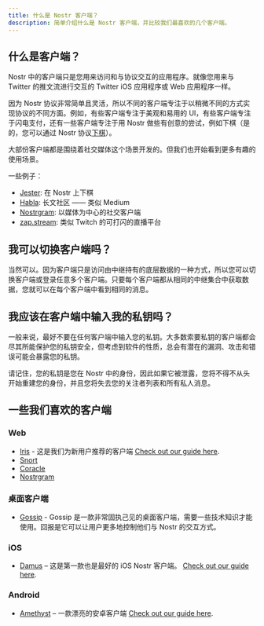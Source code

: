 ```yaml
---
title: 什么是 Nostr 客户端？
description: 简单介绍什么是 Nostr 客户端，并比较我们最喜欢的几个客户端。
---
```


## 什么是客户端？

Nostr 中的客户端只是您用来访问和与协议交互的应用程序。就像您用来与 Twitter 的推文流进行交互的 Twitter iOS 应用程序或 Web 应用程序一样。

因为 Nostr 协议非常简单且灵活，所以不同的客户端专注于以稍微不同的方式实现协议的不同方面。例如，有些客户端专注于美观和易用的 UI，有些客户端专注于闪电支付，还有一些客户端专注于用 Nostr 做些有创意的尝试，例如下棋（是的，您可以通过 Nostr 协议[下棋](https://jesterui.github.io?utm_source=nostr.how&ref=nostr.how)）。

大部份客户端都是围绕着社交媒体这个场景开发的。但我们也开始看到更多有趣的使用场景。

一些例子：

-   [Jester](https://jesterui.github.io?utm_source=nostr.how&ref=nostr.how): 在 Nostr 上下棋
-   [Habla](https://habla.news?utm_source=nostr.how&ref=nostr.how): 长文社区 —— 类似 Medium
-   [Nostrgram](https://nostrgram.co?utm_source=nostr.how&ref=nostr.how): 以媒体为中心的社交客户端
-   [zap.stream](https://zap.stream/): 类似 Twitch 的可打闪的直播平台

## 我可以切换客户端吗？

当然可以。因为客户端只是访问由中继持有的底层数据的一种方式，所以您可以切换客户端或登录任意多个客户端。只要每个客户端都从相同的中继集合中获取数据，您就可以在每个客户端中看到相同的消息。

## 我应该在客户端中输入我的私钥吗？

一般来说，最好不要在任何客户端中输入您的私钥。大多数索要私钥的客户端都会尽其所能保护您的私钥安全，但考虑到软件的性质，总会有潜在的漏洞、攻击和错误可能会暴露您的私钥。

请记住，您的私钥是您在 Nostr 中的身份，因此如果它被泄露，您将不得不从头开始重建您的身份，并且您将失去您的关注者列表和所有私人消息。

## 一些我们喜欢的客户端

### Web

-   [Iris](https://iris.to?utm_source=nostr.how&ref=nostr.how) - 这是我们为新用户推荐的客户端 [Check out our guide here](/en/guides/iris).
-   [Snort](https://snort.social?utm_source=nostr.how&ref=nostr.how)
-   [Coracle](https://coracle.social?utm_source=nostr.how&ref=nostr.how)
-   [Nostrgram](https://nostrgram.co?utm_source=nostr.how&ref=nostr.how)

### 桌面客户端

-   [Gossip](https://www.github.com/mikedilger/gossip) - Gossip 是一款非常固执己见的桌面客户端，需要一些技术知识才能使用。回报是它可以让用户更多地控制他们与 Nostr 的交互方式。

### iOS

-   [Damus](https://apps.apple.com/app/damus/id1628663131) – 这是第一款也是最好的 iOS Nostr 客户端。 [Check out our guide here](/en/guides/damus).

### Android

-   [Amethyst](https://play.google.com/store/apps/details?id=com.vitorpamplona.amethyst) – 一款漂亮的安卓客户端 [Check out our guide here](/en/guides/amethyst).
